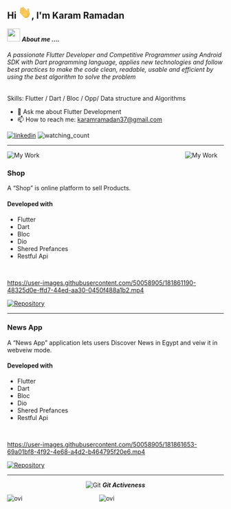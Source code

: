 ## Hi <img src="https://raw.githubusercontent.com/ABSphreak/ABSphreak/master/gifs/Hi.gif" width="30px" height ="30px">, I'm Karam Ramadan 
<img src="https://media3.giphy.com/media/WFZvB7VIXBgiz3oDXE/giphy.gif"  width="30px" height ="30px">&nbsp;***About me ....***
###### A passionate Flutter Developer and Competitive Programmer using Android SDK with Dart programming language, applies new  technologies and follow best practices to make the code clean, readable, usable and  efficient by using the best algorithm to solve the problem

Skills: Flutter / Dart / Bloc / Opp/ Data structure and Algorithms

- 💬 Ask me about Flutter Development 
- 📫 How to reach me: karamramadan37@gmail.com 

[<img src='https://upload.wikimedia.org/wikipedia/commons/thumb/c/c9/Linkedin.svg/200px-Linkedin.svg.png' alt='linkedin' height='40'>](https://www.linkedin.com/in/karam-ramdan-05a478232//) 
<img src="https://komarev.com/ghpvc/?username=KaramRamdan&color=blueviolet" alt="watching_count" width="140px" />
<hr>
<p>
<img src="https://media2.giphy.com/media/NLDzulOiZMnPzahkoU/giphy.gif" alt="My Work" width="90px" height="90px">
<img align="right" src="https://media2.giphy.com/media/NLDzulOiZMnPzahkoU/giphy.gif" alt="My Work" width="90px" height="90px">
</p>

### Shop
A “Shop” is online platform to sell Products.
<br />

#### Developed with
- Flutter
- Dart
- Bloc
- Dio 
- Shered Prefances
- Restful Api

<br>

https://user-images.githubusercontent.com/50058905/181861190-48325d0e-ffd7-44ed-aa30-0450f488a1b2.mp4




<p></a> <a href="https://https://github.com/KaramRamdan/shop" target="_blank"><img alt="Repository" src="https://raw.githubusercontent.com/flocke/andOTP/master/assets/badges/get-it-on-github.svg" style="height: 65px; width:160px;"/> </a><p>
<hr>


### News App
A “News App” application lets users Discover News in Egypt and veiw it in webveiw mode.<br />

#### Developed with
- Flutter
- Dart
- Bloc
- Dio 
- Shered Prefances
- Restful Api

<br>


https://user-images.githubusercontent.com/50058905/181861653-69a01bf8-4f92-4e68-a4d2-b464795f20e6.mp4


<p></a> <a href="https://github.com/KaramRamdan/news_app" target="_blank"><img alt="Repository" src="https://raw.githubusercontent.com/flocke/andOTP/master/assets/badges/get-it-on-github.svg" style="height: 65px; width:160px;"/> </a><p>
<hr>

<p align="center">
 <img src="https://media.giphy.com/media/W5eoZHPpUx9sapR0eu/giphy.gif" width="30px" height="50px" alt="Git"/>&nbsp;<i><b>Git Activeness</b></i></p>
 
<p>
 <img src="https://github-readme-stats.vercel.app/api/top-langs?username=KaramRamdan&show_icons=true&locale=en&layout=compact&theme=chartreuse-dark" alt="ovi" width="230px"/>
<img align="right" src="https://github-readme-stats.vercel.app/api?username=KaramRamdan&show_icons=true&locale=en&theme=chartreuse-dark" alt="ovi" width="290px"/>
</p>




